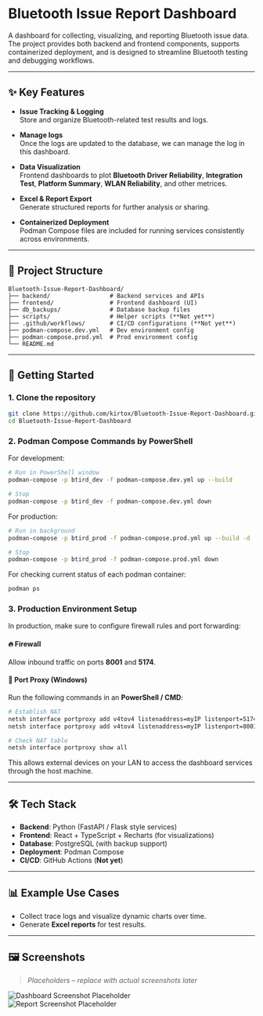 # Bluetooth Issue Report Dashboard

A dashboard for collecting, visualizing, and reporting Bluetooth issue data.  
The project provides both backend and frontend components, supports containerized deployment, and is designed to streamline Bluetooth testing and debugging workflows.

---

## ✨ Key Features

- **Issue Tracking & Logging**  
  Store and organize Bluetooth-related test results and logs.

- **Manage logs**  
  Once the logs are updated to the database, we can manage the log in this dashboard. 

- **Data Visualization**  
  Frontend dashboards to plot **Bluetooth Driver Reliability**, **Integration Test**, **Platform Summary**, **WLAN Reliability**, and other metrices.

- **Excel & Report Export**  
  Generate structured reports for further analysis or sharing.

- **Containerized Deployment**  
  Podman Compose files are included for running services consistently across environments.

---

## 📂 Project Structure

```
Bluetooth-Issue-Report-Dashboard/
├── backend/                 # Backend services and APIs
├── frontend/                # Frontend dashboard (UI)
├── db_backups/              # Database backup files
├── scripts/                 # Helper scripts (**Not yet**)
├── .github/workflows/       # CI/CD configurations (**Not yet**)
├── podman-compose.dev.yml   # Dev environment config
├── podman-compose.prod.yml  # Prod environment config
└── README.md
```

---

## 🚀 Getting Started

### 1. Clone the repository
```bash
git clone https://github.com/kirtox/Bluetooth-Issue-Report-Dashboard.git
cd Bluetooth-Issue-Report-Dashboard
```

### 2. Podman Compose Commands by PowerShell
For development:
```bash
# Run in PowerShell window
podman-compose -p btird_dev -f podman-compose.dev.yml up --build

# Stop
podman-compose -p btird_dev -f podman-compose.dev.yml down
```

For production:
```bash
# Run in background
podman-compose -p btird_prod -f podman-compose.prod.yml up --build -d

# Stop
podman-compose -p btird_prod -f podman-compose.prod.yml down
```

For checking current status of each podman container:
```bash
podman ps
```

### 3. Production Environment Setup

In production, make sure to configure firewall rules and port forwarding:  

#### 🔥 Firewall
Allow inbound traffic on ports **8001** and **5174**.  

#### 🔀 Port Proxy (Windows)
Run the following commands in an **PowerShell / CMD**:

```bash
# Establish NAT
netsh interface portproxy add v4tov4 listenaddress=myIP listenport=5174 connectaddress=127.0.0.1 connectport=5174
netsh interface portproxy add v4tov4 listenaddress=myIP listenport=8001 connectaddress=127.0.0.1 connectport=8001

# Check NAT table
netsh interface portproxy show all
```

This allows external devices on your LAN to access the dashboard services through the host machine.

---

## 🛠️ Tech Stack

- **Backend**: Python (FastAPI / Flask style services)  
- **Frontend**: React + TypeScript + Recharts (for visualizations)  
- **Database**: PostgreSQL (with backup support)  
- **Deployment**: Podman Compose  
- **CI/CD**: GitHub Actions (**Not yet**)

---

## 📊 Example Use Cases
 
- Collect trace logs and visualize dynamic charts over time.  
- Generate **Excel reports** for test results.

---

## 🖼️ Screenshots

> _Placeholders – replace with actual screenshots later_

![Dashboard Screenshot Placeholder](./assets/images/dashboard-placeholder.png)  
![Report Screenshot Placeholder](./assets/images/report-placeholder.png)  
